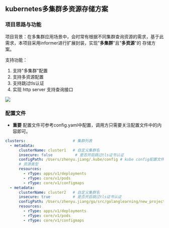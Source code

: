 ## kubernetes多集群多资源存储方案

### 项目思路与功能
项目背景：在多集群应用场景中，会时常有根据不同集群查询资源的需求，基于此需求，本项目采用informer进行扩展封装，实现"**多集群**"且"**多资源**"的
存储方案。

支持功能：
1. 支持"多集群"配置
2. 支持多资源配置
3. 支持跳过tls认证
4. 实现 http server 支持查询接口

![](https://github.com/Kubernetes-Learning-Playground/multi-cluster-resource-storage/blob/main/image/%E6%97%A0%E6%A0%87%E9%A2%98-2023-08-10-2343.png?raw=true)

### 配置文件
- **重要** 配置文件可参考config.yaml中配置，调用方只需要关注配置文件中的内容即可。
```yaml
clusters:                     # 集群列表
  - metadata:
      clusterName: cluster1   # 自定义集群名
      insecure: false          # 是否开启跳过tls证书认证
      configPath: /Users/zhenyu.jiang/.kube/config # kube config配置文件地址
      # 资源类型
      resources:
        - rType: apps/v1/deployments
        - rType: core/v1/pods
        - rType: core/v1/configmaps
  - metadata:
      clusterName: cluster2   # 自定义集群名
      insecure: true          # 是否开启跳过tls证书认证
      configPath: /Users/zhenyu.jiang/go/src/golanglearning/new_project/multi_resource/resources/config1 # kube config配置文件地址
      resources:
        - rType: apps/v1/deployments
        - rType: core/v1/pods
        - rType: core/v1/configmaps
```

